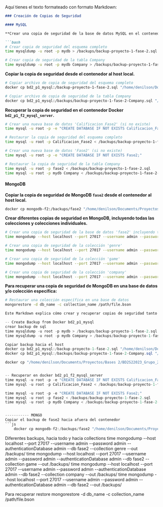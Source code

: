 Aquí tienes el texto formateado con formato Markdown:

```markdown
### Creación de Copias de Seguridad

#### MySQL

**Crear una copia de seguridad de la base de datos MySQL en el contenedor Docker `bd2_p1_mysql`.**

```bash
# Crear copia de seguridad del esquema completo
time mysqldump -u root -p mydb > /backups/backup-proyecto-1-fase-2.sql

# Crear copia de seguridad de la tabla Company
time mysqldump -u root -p mydb Company > /backups/backup-proyecto-1-fase-2-Company.sql
```

**Copiar la copia de seguridad desde el contenedor al host local.**

```bash
# Copiar archivo de copia de seguridad del esquema completo
docker cp bd2_p1_mysql:/backup-proyecto-1-fase-2.sql "/home/denilson/Documents/Proyectos/Bases 2/BD2S22023_Grupo_24/Proyecto_1/backups/"

# Copiar archivo de copia de seguridad de la tabla Company
docker cp bd2_p1_mysql:/backups/backup-proyecto-1-fase-2-Company.sql "/home/denilson/Documents/Proyectos/Bases 2/BD2S22023_Grupo_24/Proyecto_1_Fase_2/backups/"
```

**Recuperar la copia de seguridad en el contenedor Docker `bd2_p1_f2_mysql_server`.**

```bash
# Crear una nueva base de datos 'Calificacion_Fase2' (si no existe)
time mysql -u root -p -e "CREATE DATABASE IF NOT EXISTS Calificacion_Fase2;"

# Restaurar la copia de seguridad del esquema completo
time mysql -u root -p Calificacion_Fase2 < /backups/backup-proyecto-1-fase-2.sql

# Crear una nueva base de datos 'Fase2' (si no existe)
time mysql -u root -p -e "CREATE DATABASE IF NOT EXISTS Fase2;"

# Restaurar la copia de seguridad de la tabla Company
time mysql -u root -p fase2 < /backups/backup-proyecto-1-fase-2.sql
time mysql -u root -p mydb Company < /backups/backup-proyecto-1-fase-2-Company.sql
```
#### MongoDB

**Copiar la copia de seguridad de MongoDB `fase2` desde el contenedor al host local.**

```bash
docker cp mongodb-f2:/backups/fase2 "/home/denilson/Documents/Proyectos/Bases 2/BD2S22023_Grupo_24/Proyecto_1_Fase_2/backups/"
```

**Crear diferentes copias de seguridad en MongoDB, incluyendo todas las colecciones y colecciones individuales.**

```bash
# Crear una copia de seguridad de la base de datos 'fase2' incluyendo todas las colecciones
time mongodump --host localhost --port 27017 --username admin --password admin --authenticationDatabase admin --db fase2 --out /backups/

# Crear una copia de seguridad de la colección 'genre'
time mongodump --host localhost --port 27017 --username admin --password admin --authenticationDatabase admin --db fase2 --collection genre --out /backups/

# Crear una copia de seguridad de la colección 'game'
time mongodump --host localhost --port 27017 --username admin --password admin --authenticationDatabase admin --db fase2 --collection game --out /backups/

# Crear una copia de seguridad de la colección 'company'
time mongodump --host localhost --port 27017 --username admin --password admin --authenticationDatabase admin --db fase2 --collection company --out /backups/
```

**Para recuperar una copia de seguridad de MongoDB en una base de datos y/o colección específica:**

```bash
# Restaurar una colección específica en una base de datos
mongorestore -d db_name -c collection_name /path/file.bson
```


```java
Este Markdown explica cómo crear y recuperar copias de seguridad tanto en MySQL como en MongoDB, incluyendo copias de seguridad de bases de datos completas y colecciones individuales.
```
```java
-- Create Backup from Docker bd2_p1_mysql
crear backup de sql
time mysqldump -u root -p mydb > /backups/backup-proyecto-1-fase-2.sql
time mysqldump -u root -p mydb Company > /backups/backup-proyecto-1-fase-2-Company.sql

Copiar backup hacia el host
docker cp bd2_p1_mysql:/backup-proyecto-1-fase-2.sql "/home/denilson/Documents/Proyectos/Bases 2/BD2S22023_Grupo_24/Proyecto_1/backups/" 
docker cp bd2_p1_mysql:/backups/backup-proyecto-1-fase-2-Company.sql "/home/denilson/Documents/Proyectos/Bases 2/BD2S22023_Grupo_24/Proyecto_1_Fase_2/backups/" 

docker cp "/home/denilson/Documents/Proyectos/Bases 2/BD2S22023_Grupo_24/Proyecto_1_Fase_2/backups/backup-proyecto-1-fase-2-Company.sql" bd2_p1_mysql:/backups/


-- Recuperar en docker bd2_p1_f2_mysql_server
time mysql -u root -p -e "CREATE DATABASE IF NOT EXISTS Calificacion_Fase2;"
time mysql -u root -p Calificacion_Fase2 < /backups/backup-proyecto-1-fase-2.sql

time mysql -u root -p -e "CREATE DATABASE IF NOT EXISTS Fase2;"
time mysql -u root -p fase2 < /backups/backup-proyecto-1-fase-2.sql
time mysql -u root -p mydb Company < /backups/backup-proyecto-1-fase-2-Company.sql


----------- MONGO
Copiar el backup de fase2 hacia afuera del contenedor
```js
    docker cp mongodb-f2:/backups/fase2 "/home/denilson/Documents/Proyectos/Bases 2/BD2S22023_Grupo_24/Proyecto_1_Fase_2/backups/" 

```
Diferentes backups, hacia todo y hacia collections
time mongodump --host localhost --port 27017 --username admin --password admin --authenticationDatabase admin --db fase2 --collection genre --out /backups/
time mongodump --host localhost --port 27017 --username admin --password admin --authenticationDatabase admin --db fase2 --collection game --out /backups/
time mongodump --host localhost --port 27017 --username admin --password admin --authenticationDatabase admin --db fase2 --collection company --out /backups/
time mongodump --host localhost --port 27017 --username admin --password admin --authenticationDatabase admin --db fase2 --out /backups/

Para recuperar
restore
mongorestore -d db_name -c collection_name /path/file.bson